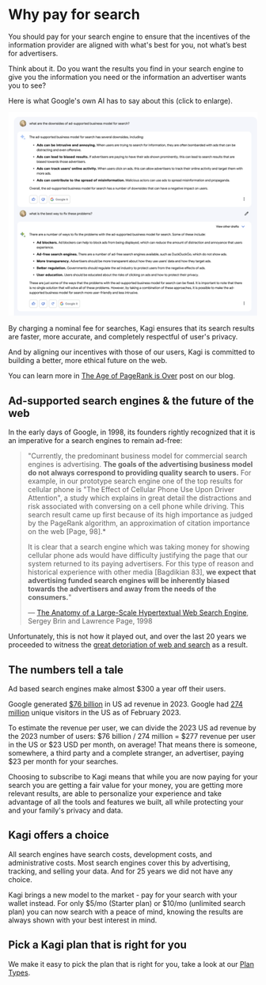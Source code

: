 # Why pay for search

You should pay for your search engine to ensure that the incentives of the information provider are aligned with what's best for you, not what’s best for advertisers.

Think about it. Do you want the results you find in your search engine to give you the information you need or the information an advertiser wants you to see?

Here is what Google's own AI has to say about this (click to enlarge).

[![Google ad for Kagi](media/ad.png)](https://help.kagi.com/assets/ad.554fa2a5.png)

By charging a nominal fee for searches, Kagi ensures that its search results are faster, more accurate, and completely respectful of
user's privacy.

And by aligning our incentives with those of our users, Kagi is committed to building a better, more ethical future
on the web.

You can learn more in [The Age of PageRank is Over](https://blog.kagi.com/age-pagerank-over) post on our blog.

## Ad-supported search engines & the future of the web

In the early days of Google, in 1998, its founders rightly recognized that it is an imperative for a search engines to remain ad-free:

> "Currently, the predominant business model for commercial search engines is advertising. **The goals of the advertising business model do not always correspond to providing quality search to users.** For example, in our prototype search engine one of the top results for cellular phone is "The Effect of Cellular Phone Use Upon Driver Attention", a study which explains in great detail the distractions and risk associated with conversing on a cell phone while driving. This search result came up first because of its high importance as judged by the PageRank algorithm, an approximation of citation importance on the web [Page, 98].*
>
> It is clear that a search engine which was taking money for showing cellular phone ads would have difficulty justifying the page that our system returned to its paying advertisers. For this type of reason and historical experience with other media [Bagdikian 83], **we expect that advertising funded search engines will be inherently biased towards the advertisers and away from the needs of the consumers.**"
>
> — [The Anatomy of a Large-Scale Hypertextual Web Search Engine](http://infolab.stanford.edu/pub/papers/google.pdf), Sergey Brin and Lawrence Page, 1998

Unfortunately, this is not how it played out, and over the last 20 years we proceeded to witness the [great detoriation of web and search](https://blog.kagi.com/age-pagerank-over) as a result.

## The numbers tell a tale

Ad based search engines make almost $300 a year off their users. 

Google generated [$76 billion](https://www.statista.com/statistics/469821/google-annual-ad-revenue-usa/) in US ad revenue in 2023. Google had [274 million](https://www.statista.com/topics/1001/google/) unique visitors in the US as of February 2023.

To estimate the revenue per user, we can divide the 2023 US ad revenue by the 2023 number of users: $76 billion / 274 million = $277 revenue per user in the US or $23 USD per month, on average! That means there is someone, somewhere, a third party and a complete stranger, an advertiser, paying $23 per month for your searches. 

Choosing to subscribe to Kagi means that while you are now paying for your search you are getting a fair value for your money, you are getting more relevant results, are able to personalize your experience and take advantage of all the tools and features we built, all while protecting your and your family's privacy and data.

## Kagi offers a choice

All search engines have search costs, development costs, and administrative costs. Most search engines cover this by advertising, tracking, and selling your data. And for 25 years we did not have any choice.

Kagi brings a new model to the market - pay for your search with your wallet instead. For only $5/mo (Starter plan) or $10/mo (unlimited search plan) you can now search with a peace of mind, knowing the results are always shown with your best interest in mind.

## Pick a Kagi plan that is right for you

We make it easy to pick the plan that is right for you, take a look at our [Plan Types](../plans/plan-types.md).
